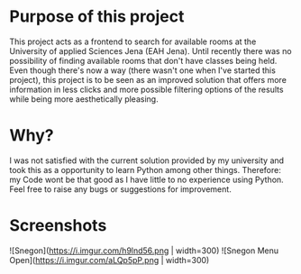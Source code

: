 # Purpose of this project

This project acts as a frontend to search for available rooms at the University of applied Sciences Jena (EAH Jena). Until recently there was no possibility of finding available rooms that don't have classes being held. Even though there's now a way (there wasn't one when I've started this project), this project is to be seen as an improved solution that offers more information in less clicks and more possible filtering options of the results while being more aesthetically pleasing.

# Why?

I was not satisfied with the current solution provided by my university
and took this as a opportunity to learn Python among other things.
Therefore: my Code wont be that good as I have little to no experience using Python.
Feel free to raise any bugs or suggestions for improvement.

# Screenshots
![Snegon](https://i.imgur.com/h9lnd56.png | width=300)
![Snegon Menu Open](https://i.imgur.com/aLQp5pP.png | width=300)